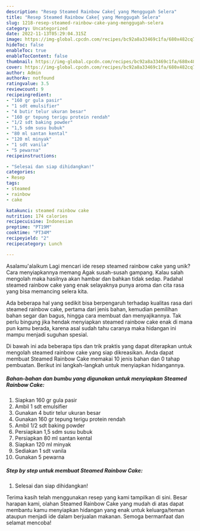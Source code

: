 ```yaml
---
description: "Resep Steamed Rainbow Cake{ yang Menggugah Selera"
title: "Resep Steamed Rainbow Cake{ yang Menggugah Selera"
slug: 1218-resep-steamed-rainbow-cake-yang-menggugah-selera
category: Uncategorized
date: 2022-11-13T05:29:04.315Z
image: https://img-global.cpcdn.com/recipes/bc92a8a33469c1fa/680x482cq70/steamed-rainbow-cake-foto-resep-utama.jpg
hideToc: false
enableToc: true
enableTocContent: false
thumbnail: https://img-global.cpcdn.com/recipes/bc92a8a33469c1fa/680x482cq70/steamed-rainbow-cake-foto-resep-utama.jpg
cover: https://img-global.cpcdn.com/recipes/bc92a8a33469c1fa/680x482cq70/steamed-rainbow-cake-foto-resep-utama.jpg
author: Admin
authorAv: notfound
ratingvalue: 3.5
reviewcount: 9
recipeingredient:
- "160 gr gula pasir"
- "1 sdt emulsifier"
- "4 butir telur ukuran besar"
- "160 gr tepung terigu protein rendah"
- "1/2 sdt baking powder"
- "1,5 sdm susu bubuk"
- "80 ml santan kental"
- "120 ml minyak"
- "1 sdt vanila"
- "5 pewarna"
recipeinstructions:

- "Selesai dan siap dihidangkan!"
categories:
- Resep
tags:
- steamed
- rainbow
- cake

katakunci: steamed rainbow cake 
nutrition: 174 calories
recipecuisine: Indonesian
preptime: "PT19M"
cooktime: "PT34M"
recipeyield: "2"
recipecategory: Lunch

---
```



Asalamu'alaikum Lagi mencari ide resep steamed rainbow cake yang unik? Cara menyiapkannya memang Agak susah-susah gampang. Kalau salah mengolah maka hasilnya akan hambar dan bahkan tidak sedap. Padahal steamed rainbow cake yang enak selayaknya punya aroma dan cita rasa yang bisa memancing selera kita.


Ada beberapa hal yang sedikit bisa berpengaruh terhadap kualitas rasa dari steamed rainbow cake, pertama dari jenis bahan, kemudian pemilihan bahan segar dan bagus, hingga cara membuat dan menyajikannya. Tak perlu bingung jika hendak menyiapkan steamed rainbow cake enak di mana pun kamu berada, karena asal sudah tahu caranya maka hidangan ini mampu menjadi suguhan spesial.




Di bawah ini ada beberapa tips dan trik praktis yang dapat diterapkan untuk mengolah steamed rainbow cake yang siap dikreasikan. Anda dapat membuat Steamed Rainbow Cake memakai 10 jenis bahan dan 0 tahap pembuatan. Berikut ini langkah-langkah untuk menyiapkan hidangannya.

<!--inarticleads1-->

##### Bahan-bahan dan bumbu yang digunakan untuk menyiapkan Steamed Rainbow Cake:

1. Siapkan 160 gr gula pasir
1. Ambil 1 sdt emulsifier
1. Gunakan 4 butir telur ukuran besar
1. Gunakan 160 gr tepung terigu protein rendah
1. Ambil 1/2 sdt baking powder
1. Persiapkan 1,5 sdm susu bubuk
1. Persiapkan 80 ml santan kental
1. Siapkan 120 ml minyak
1. Sediakan 1 sdt vanila
1. Gunakan 5 pewarna




<!--inarticleads2-->

##### Step by step untuk membuat Steamed Rainbow Cake:


1. Selesai dan siap dihidangkan!



Terima kasih telah menggunakan resep yang kami tampilkan di sini. Besar harapan kami, olahan Steamed Rainbow Cake yang mudah di atas dapat membantu kamu menyiapkan hidangan yang enak untuk keluarga/teman ataupun menjadi ide dalam berjualan makanan. Semoga bermanfaat dan selamat mencoba!

